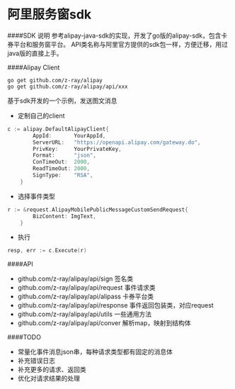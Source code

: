 # 阿里服务窗sdk

####SDK 说明
参考alipay-java-sdk的实现，开发了go版的alipay-sdk，包含卡券平台和服务窗平台。
API类名称与阿里官方提供的sdk包一样，方便迁移，用过java版的直接上手。

####Alipay Client
```
go get github.com/z-ray/alipay
go get github.com/z-ray/alipay/api/xxx
```
基于sdk开发的一个示例，发送图文消息
* 定制自己的client
```go
c := alipay.DefaultAlipayClient{
		AppId:       YourAppId,
		ServerURL:   "https://openapi.alipay.com/gateway.do",
		PrivKey:     YourPrivateKey,
		Format:      "json",
		ConTimeOut:  2000,
		ReadTimeOut: 2000,
		SignType:    "RSA",
	}
```
* 选择事件类型
```go
r := &request.AlipayMobilePublicMessageCustomSendRequest{
		BizContent: ImgText,
	}
```
* 执行
```go
resp, err := c.Execute(r)
```


####API
* github.com/z-ray/alipay/api/sign 签名类
* github.com/z-ray/alipay/api/request 事件请求类
* github.com/z-ray/alipay/api/alipass 卡券平台类
* github.com/z-ray/alipay/api/response 事件返回包装类，对应request
* github.com/z-ray/alipay/api/utils 一些通用方法
* github.com/z-ray/alipay/api/conver 解析map，映射到结构体

####TODO
* 常量化事件消息json串，每种请求类型都有固定的消息体
* 补充错误日志
* 补充更多的请求、返回类
* 优化对请求结果的处理


